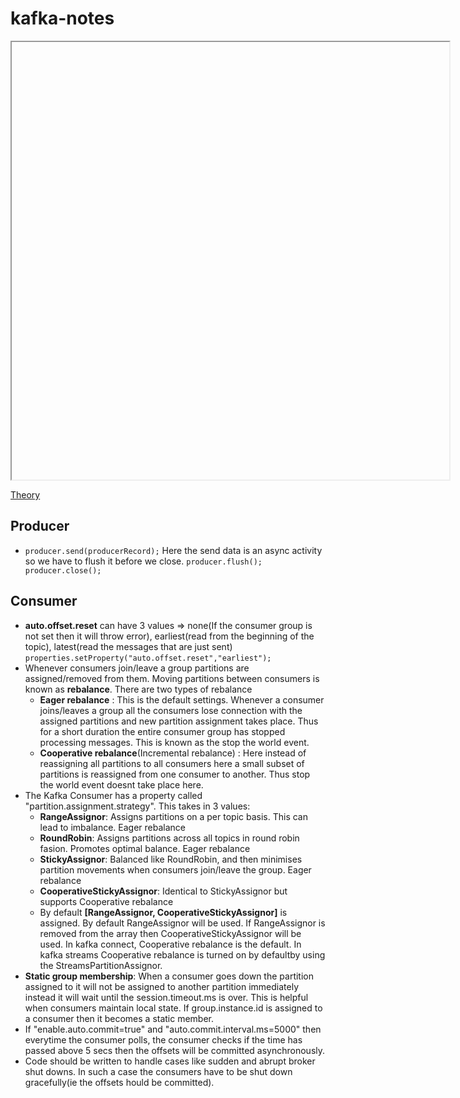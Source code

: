 # kafka-notes
<iframe data="kafkaNotes.pdf" type="application/pdf" width="700px" height="700px">
</iframe>  

[Theory](kafkaNotes.pdf)

## Producer

- ```producer.send(producerRecord);``` Here the send data is an async activity so we have to flush it before we close. ```producer.flush(); producer.close();```

## Consumer
- **auto.offset.reset** can have 3 values => none(If the consumer group is not set then it will throw error), earliest(read from the beginning of the topic), latest(read the messages that are just sent) ```properties.setProperty("auto.offset.reset","earliest");```
- Whenever consumers join/leave a group partitions are assigned/removed from them. Moving partitions between consumers is known as **rebalance**. There are two types of rebalance
  - **Eager rebalance** : This is the default settings. Whenever a consumer joins/leaves a group all the consumers lose connection with the assigned partitions and new partition assignment takes place. Thus for a short duration the entire consumer group has stopped processing messages. This is known as the stop the world event.
  - **Cooperative rebalance**(Incremental rebalance) : Here instead of reassigning all partitions to all consumers here a small subset of partitions is reassigned from one consumer to another. Thus stop the world event doesnt take place here.
- The Kafka Consumer has a property called "partition.assignment.strategy". This takes in 3 values:
  - **RangeAssignor**: Assigns partitions on a per topic basis. This can lead to imbalance. Eager rebalance
  - **RoundRobin**: Assigns partitions across all topics in round robin fasion. Promotes optimal balance. Eager rebalance
  - **StickyAssignor**: Balanced like RoundRobin, and then minimises partition movements when consumers join/leave the group. Eager rebalance
  - **CooperativeStickyAssignor**: Identical to StickyAssignor but supports Cooperative rebalance
  - By default **[RangeAssignor, CooperativeStickyAssignor]** is assigned. By default RangeAssignor will be used. If RangeAssignor is removed from the array then CooperativeStickyAssignor will be used. In kafka connect, Cooperative rebalance is the default. In kafka streams Cooperative rebalance is turned on by defaultby using the StreamsPartitionAssignor.
- **Static group membership**: When a consumer goes down the partition assigned to it will not be assigned to another partition immediately instead it will wait until the session.timeout.ms is over. This is helpful when consumers maintain local state. If group.instance.id is assigned to a consumer then it becomes a static member.
- If "enable.auto.commit=true" and "auto.commit.interval.ms=5000" then everytime the consumer polls, the consumer checks if the time has passed above 5 secs then the offsets will be committed asynchronously.
- Code should be written to handle cases like sudden and abrupt broker shut downs. In such a case the consumers have to be shut down gracefully(ie the offsets hould be committed). 







